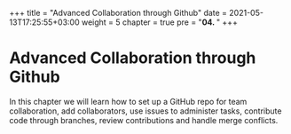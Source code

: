 +++
title = "Advanced Collaboration through Github"
date = 2021-05-13T17:25:55+03:00
weight = 5
chapter = true
pre = "<b>04. </b>"
+++


# Advanced Collaboration through Github

In this chapter we will learn how to set up a GitHub repo for team collaboration, add collaborators, use issues to administer tasks, contribute code through branches, review contributions and handle merge conflicts.
